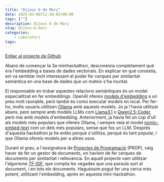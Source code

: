```yaml
---
title: "Dijous 6 de Març"
date: 2025-03-06T11:30:03+00:00
tags: [""]
description: Dijous 6 de Març
slug: dijous-6-marc
categories:
    - Laboratori
tags:
---
```



[Enllaç al projecte de Github](https://github.com/DGSI-UPC/ChromaDB-Embedding)

Abans de començar la 3a minihackathon, desconeixia completament què era l'embedding a bases de dades vectorials. En explicar en què consistia, em va semblar molt interessant el poder fer cerques per similaritat semàntica en una base de dades que un mateix s'ha muntat.

El responsable en trobar aquestes relacions semàntiques és un model especialitzat en fer embeddings. OpenAI ofereix [models d'embedding](https://platform.openai.com/docs/guides/embeddings#embedding-models) a un preu molt raonable, però també és comú executar models en local. Per fer-ho, molts usuaris utilitzen [Ollama](https://ollama.com/) amb aquests models. Jo ja l'havia utilitzat abans, però sempre amb models LLMs com [Llama3.1](https://ollama.com/library/llama3.1) o [Qwen2.5-Coder](https://ollama.com/library/qwen2.5-coder), però mai amb models d'embedding. Anteriorment, ja havia fet un cop d'ull als models més populars que ofereix Ollama, i sempre veia el model [nomic-embed-text](https://ollama.com/library/nomic-embed-text) com un dels més populars, sense que fos un LLM. Després d'aquesta hackathon ja he entès perquè s'utilitza, perquè és tant popular, i que Ollama ofereix models per a altres usos.

Durant el grau, a l'assignatura de [Projectes de Programació](https://www.fib.upc.edu/ca/estudis/graus/grau-en-enginyeria-informatica/pla-destudis/assignatures/PROP) (PROP), vaig haver de fer un gestor de documents, on havíem de fer cerques de documents per similaritat i rellevància. En aquell projecte vam utilitzar l'algorisme [TF-IDF](https://en.wikipedia.org/wiki/Tf%E2%80%93idf), que compta les vegades que una paraula surt al document, i en tots els documents. Haguéssim pogut fer una cerca més potent, utilitzant l'embedding, après en aquesta mini-hackathon.